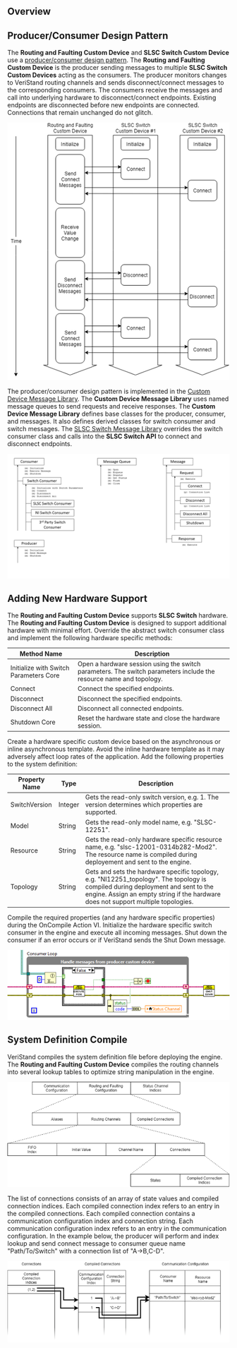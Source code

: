 ## Overview

## Producer/Consumer Design Pattern

The **Routing and Faulting Custom Device** and **SLSC Switch Custom Device** use a [producer/consumer design pattern](http://www.ni.com/tutorial/3023/en/). The **Routing and Faulting Custom Device** is the producer sending messages to multiple **SLSC Switch Custom Devices** acting as the consumers. The producer monitors changes to VeriStand routing channels and sends disconnect/connect messages to the corresponding consumers. The consumers receive the messages and call into underlying hardware to disconnect/connect endpoints. Existing endpoints are disconnected before new endpoints are connected. Connections that remain unchanged do not glitch.

![Switch Messages](Switch%20Messages.png)

The producer/consumer design pattern is implemented in the [Custom Device Message Library](https://github.com/ni/niveristand-custom-device-message-library). The **Custom Device Message Library** uses named message queues to send requests and receive responses. The **Custom Device Message Library** defines base classes for the producer, consumer, and messages. It also defines derived classes for switch consumer and switch messages. The [SLSC Switch Message Library](https://github.com/ni/niveristand-slsc-switch-message-library) overrides the switch consumer class and calls into the **SLSC Switch API** to connect and disconnect endpoints.

![Class Diagram](Class%20Diagram.png)

## Adding New Hardware Support

The **Routing and Faulting Custom Device** supports **SLSC Switch** hardware. The **Routing and Faulting Custom Device** is designed to support additional hardware with minimal effort. Override the abstract switch consumer class and implement the following hardware specific methods:

| Method Name | Description |
|---|---|
| Initialize with Switch Parameters Core | Open a hardware session using the switch parameters. The switch parameters include the resource name and topology. |
| Connect | Connect the specified endpoints. |
| Disconnect | Disconnect the specified endpoints. |
| Disconnect All | Disconnect all connected endpoints. |
| Shutdown Core | Reset the hardware state and close the hardware session. |

Create a hardware specific custom device based on the asynchronous or inline asynchronous template. Avoid the inline hardware template as it may adversely affect loop rates of the application. Add the following properties to the system definition:

| Property Name | Type | Description |
|---|---|---|
| SwitchVersion | Integer | Gets the read-only switch version, e.g. 1. The version determines which properties are supported. |
| Model | String | Gets the read-only model name, e.g. "SLSC-12251". |
| Resource | String | Gets the read-only hardware specific resource name, e.g. "slsc-12001-0314b282-Mod2". The resource name is compiled during deployement and sent to the engine. |
| Topology | String | Gets and sets the hardware specific topology, e.g. "NI12251_topology". The topology is compiled during deployment and sent to the engine. Assign an empty string if the hardware does not support multiple topologies.|

Compile the required properties (and any hardware specific properties) during the OnCompile Action VI. Initialize the hardware specific switch consumer in the engine and execute all incoming messages. Shut down the consumer if an error occurs or if VeriStand sends the Shut Down message.

![RT Driver VI](RT%20Driver%20VI.png)

## System Definition Compile

VeriStand compiles the system definition file before deploying the engine. The **Routing and Faulting Custom Device** compiles the routing channels into several lookup tables to optimize string manipulation in the engine. 

![Compiled Routing and Faulting Configuration](Compiled%20Routing%20and%20Faulting.png)

The list of connections consists of an array of state values and compiled connection indices. Each compiled connection index refers to an entry in the compiled connections. Each compiled connection contains a communication configuration index and connection string. Each communication configuration index refers to an entry in the communication configuration. In the example below, the producer will perform and index lookup and send connect message to consumer queue name "Path/To/Switch" with a connection list of "A->B,C-D".

![Connection Lookup](Connection%20Lookup.png)

